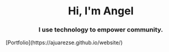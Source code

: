 <h1 align="center">Hi, I'm Angel</h1>
<h3 align="center">I use technology to empower community.</h3>
[Portfolio](https://ajuarezse.github.io/website/)
